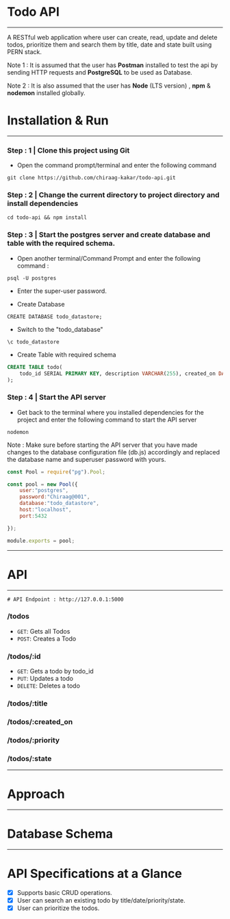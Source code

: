 # Todo API
---
A RESTful web application where user can create, read, update and delete todos, prioritize them and search them by title, date and state built using PERN stack.


Note 1 : It is assumed that the user has **Postman** installed to test the api by sending HTTP requests and **PostgreSQL** to be used as Database.


Note 2 : It is also assumed that the user has **Node** (LTS version) , **npm**  &  **nodemon** installed globally.

# Installation & Run
---
### Step : 1 | Clone this project using Git
* Open the command prompt/terminal and enter the following command
```shell
git clone https://github.com/chiraag-kakar/todo-api.git
```


### Step : 2 | Change the current directory to project directory and install dependencies
```
cd todo-api && npm install
```


### Step : 3 | Start the postgres server and create database and table with the required schema. 
* Open another terminal/Command Prompt and enter the following command :
```
psql -U postgres
```
* Enter the super-user password.

* Create Database 
```
CREATE DATABASE todo_datastore;
```
* Switch to the "todo_database"
```
\c todo_datastore
```

* Create Table with required schema
```sql
CREATE TABLE todo(
    todo_id SERIAL PRIMARY KEY, description VARCHAR(255), created_on DATE, todo_state NUMERIC, todo_priority VARCHAR(20)
);
```

### Step : 4 | Start the API server
  * Get back to the terminal where you installed dependencies for the project and enter the following command to start the API server
```
nodemon
```

Note : Make sure before starting the API server that you have made changes to the database configuration file (db.js) accordingly and replaced the database name and superuser password with yours.

```js
const Pool = require("pg").Pool;

const pool = new Pool({
    user:"postgres",
    password:"Chiraag@001",
    database:"todo_datastore",
    host:"localhost",
    port:5432

});

module.exports = pool;
```

---

# API
---

```
# API Endpoint : http://127.0.0.1:5000
```

### /todos
* `GET`: Gets all Todos
* `POST`: Creates a Todo

### /todos/:id
* `GET`: Gets a todo by todo_id
* `PUT`: Updates a todo 
* `DELETE`: Deletes a todo


### /todos/:title

### /todos/:created_on

### /todos/:priority

### /todos/:state



---
# Approach


---
# Database Schema


---

# API Specifications at a Glance
- [x] Supports basic CRUD operations.
- [x] User can search an existing todo by title/date/priority/state.
- [x] User can prioritize the todos.
